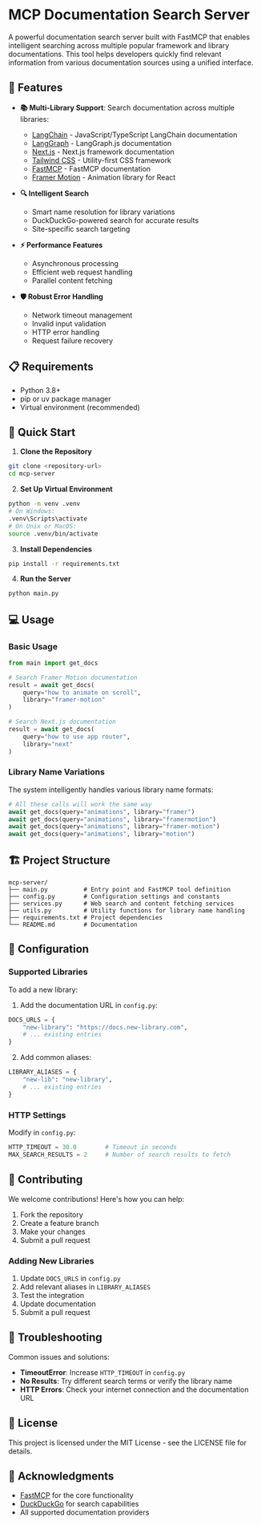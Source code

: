 # MCP Documentation Search Server

A powerful documentation search server built with FastMCP that enables intelligent searching across multiple popular framework and library documentations. This tool helps developers quickly find relevant information from various documentation sources using a unified interface.

## 🌟 Features

- **📚 Multi-Library Support**: Search documentation across multiple libraries:

  - [LangChain](https://js.langchain.com/docs) - JavaScript/TypeScript LangChain documentation
  - [LangGraph](https://langchain-ai.github.io/langgraphjs) - LangGraph.js documentation
  - [Next.js](https://nextjs.org/docs) - Next.js framework documentation
  - [Tailwind CSS](https://tailwindcss.com/docs) - Utility-first CSS framework
  - [FastMCP](https://docs.fastmcp.com) - FastMCP documentation
  - [Framer Motion](https://motion.dev/docs/) - Animation library for React

- **🔍 Intelligent Search**

  - Smart name resolution for library variations
  - DuckDuckGo-powered search for accurate results
  - Site-specific search targeting

- **⚡ Performance Features**

  - Asynchronous processing
  - Efficient web request handling
  - Parallel content fetching

- **🛡️ Robust Error Handling**
  - Network timeout management
  - Invalid input validation
  - HTTP error handling
  - Request failure recovery

## 📋 Requirements

- Python 3.8+
- pip or uv package manager
- Virtual environment (recommended)

## 🚀 Quick Start

1. **Clone the Repository**

```bash
git clone <repository-url>
cd mcp-server
```

2. **Set Up Virtual Environment**

```bash
python -m venv .venv
# On Windows:
.venv\Scripts\activate
# On Unix or MacOS:
source .venv/bin/activate
```

3. **Install Dependencies**

```bash
pip install -r requirements.txt
```

4. **Run the Server**

```bash
python main.py
```

## 💻 Usage

### Basic Usage

```python
from main import get_docs

# Search Framer Motion documentation
result = await get_docs(
    query="how to animate on scroll",
    library="framer-motion"
)

# Search Next.js documentation
result = await get_docs(
    query="how to use app router",
    library="next"
)
```

### Library Name Variations

The system intelligently handles various library name formats:

```python
# All these calls will work the same way
await get_docs(query="animations", library="framer")
await get_docs(query="animations", library="framermotion")
await get_docs(query="animations", library="framer-motion")
await get_docs(query="animations", library="motion")
```

## 🏗️ Project Structure

```
mcp-server/
├── main.py          # Entry point and FastMCP tool definition
├── config.py        # Configuration settings and constants
├── services.py      # Web search and content fetching services
├── utils.py         # Utility functions for library name handling
├── requirements.txt # Project dependencies
└── README.md        # Documentation
```

## 🔧 Configuration

### Supported Libraries

To add a new library:

1. Add the documentation URL in `config.py`:

```python
DOCS_URLS = {
    "new-library": "https://docs.new-library.com",
    # ... existing entries
}
```

2. Add common aliases:

```python
LIBRARY_ALIASES = {
    "new-lib": "new-library",
    # ... existing entries
}
```

### HTTP Settings

Modify in `config.py`:

```python
HTTP_TIMEOUT = 30.0        # Timeout in seconds
MAX_SEARCH_RESULTS = 2     # Number of search results to fetch
```

## 🤝 Contributing

We welcome contributions! Here's how you can help:

1. Fork the repository
2. Create a feature branch
3. Make your changes
4. Submit a pull request

### Adding New Libraries

1. Update `DOCS_URLS` in `config.py`
2. Add relevant aliases in `LIBRARY_ALIASES`
3. Test the integration
4. Update documentation
5. Submit a pull request

## 🐛 Troubleshooting

Common issues and solutions:

- **TimeoutError**: Increase `HTTP_TIMEOUT` in `config.py`
- **No Results**: Try different search terms or verify the library name
- **HTTP Errors**: Check your internet connection and the documentation URL

## 📄 License

This project is licensed under the MIT License - see the LICENSE file for details.

## 🙏 Acknowledgments

- [FastMCP](https://fastmcp.com) for the core functionality
- [DuckDuckGo](https://duckduckgo.com) for search capabilities
- All supported documentation providers
